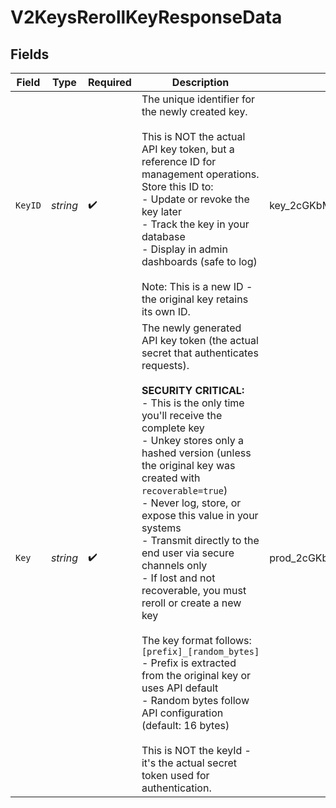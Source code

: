 # V2KeysRerollKeyResponseData


## Fields

| Field                                                                                                                                                                                                                                                                                                                                                                                                                                                                                                                                                                                                                                                                                                                         | Type                                                                                                                                                                                                                                                                                                                                                                                                                                                                                                                                                                                                                                                                                                                          | Required                                                                                                                                                                                                                                                                                                                                                                                                                                                                                                                                                                                                                                                                                                                      | Description                                                                                                                                                                                                                                                                                                                                                                                                                                                                                                                                                                                                                                                                                                                   | Example                                                                                                                                                                                                                                                                                                                                                                                                                                                                                                                                                                                                                                                                                                                       |
| ----------------------------------------------------------------------------------------------------------------------------------------------------------------------------------------------------------------------------------------------------------------------------------------------------------------------------------------------------------------------------------------------------------------------------------------------------------------------------------------------------------------------------------------------------------------------------------------------------------------------------------------------------------------------------------------------------------------------------- | ----------------------------------------------------------------------------------------------------------------------------------------------------------------------------------------------------------------------------------------------------------------------------------------------------------------------------------------------------------------------------------------------------------------------------------------------------------------------------------------------------------------------------------------------------------------------------------------------------------------------------------------------------------------------------------------------------------------------------- | ----------------------------------------------------------------------------------------------------------------------------------------------------------------------------------------------------------------------------------------------------------------------------------------------------------------------------------------------------------------------------------------------------------------------------------------------------------------------------------------------------------------------------------------------------------------------------------------------------------------------------------------------------------------------------------------------------------------------------- | ----------------------------------------------------------------------------------------------------------------------------------------------------------------------------------------------------------------------------------------------------------------------------------------------------------------------------------------------------------------------------------------------------------------------------------------------------------------------------------------------------------------------------------------------------------------------------------------------------------------------------------------------------------------------------------------------------------------------------- | ----------------------------------------------------------------------------------------------------------------------------------------------------------------------------------------------------------------------------------------------------------------------------------------------------------------------------------------------------------------------------------------------------------------------------------------------------------------------------------------------------------------------------------------------------------------------------------------------------------------------------------------------------------------------------------------------------------------------------- |
| `KeyID`                                                                                                                                                                                                                                                                                                                                                                                                                                                                                                                                                                                                                                                                                                                       | *string*                                                                                                                                                                                                                                                                                                                                                                                                                                                                                                                                                                                                                                                                                                                      | :heavy_check_mark:                                                                                                                                                                                                                                                                                                                                                                                                                                                                                                                                                                                                                                                                                                            | The unique identifier for the newly created key.<br/><br/>This is NOT the actual API key token, but a reference ID for management operations.<br/>Store this ID to:<br/>- Update or revoke the key later<br/>- Track the key in your database<br/>- Display in admin dashboards (safe to log)<br/><br/>Note: This is a new ID - the original key retains its own ID.<br/>                                                                                                                                                                                                                                                                                                                                                     | key_2cGKbMxRyIzhCxo1Idjz8q                                                                                                                                                                                                                                                                                                                                                                                                                                                                                                                                                                                                                                                                                                    |
| `Key`                                                                                                                                                                                                                                                                                                                                                                                                                                                                                                                                                                                                                                                                                                                         | *string*                                                                                                                                                                                                                                                                                                                                                                                                                                                                                                                                                                                                                                                                                                                      | :heavy_check_mark:                                                                                                                                                                                                                                                                                                                                                                                                                                                                                                                                                                                                                                                                                                            | The newly generated API key token (the actual secret that authenticates requests).<br/><br/>**SECURITY CRITICAL:**<br/>- This is the only time you'll receive the complete key<br/>- Unkey stores only a hashed version (unless the original key was created with `recoverable=true`)<br/>- Never log, store, or expose this value in your systems<br/>- Transmit directly to the end user via secure channels only<br/>- If lost and not recoverable, you must reroll or create a new key<br/><br/>The key format follows: `[prefix]_[random_bytes]`<br/>- Prefix is extracted from the original key or uses API default<br/>- Random bytes follow API configuration (default: 16 bytes)<br/><br/>This is NOT the keyId - it's the actual secret token used for authentication.<br/> | prod_2cGKbMxRjIzhCxo1IdjH3arELti7Sdyc8w6XYbvtcyuBowPT                                                                                                                                                                                                                                                                                                                                                                                                                                                                                                                                                                                                                                                                         |